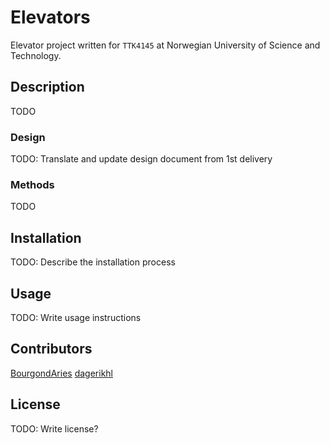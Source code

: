 # Elevators

Elevator project written for `TTK4145` at Norwegian University of Science and Technology.

## Description

TODO

### Design

TODO: Translate and update design document from 1st delivery

### Methods

TODO

## Installation

TODO: Describe the installation process

## Usage

TODO: Write usage instructions

## Contributors

[BourgondAries](https://github.com/BourgondAries)
[dagerikhl](https://github.com/dagerikhl)

## License

TODO: Write license?
